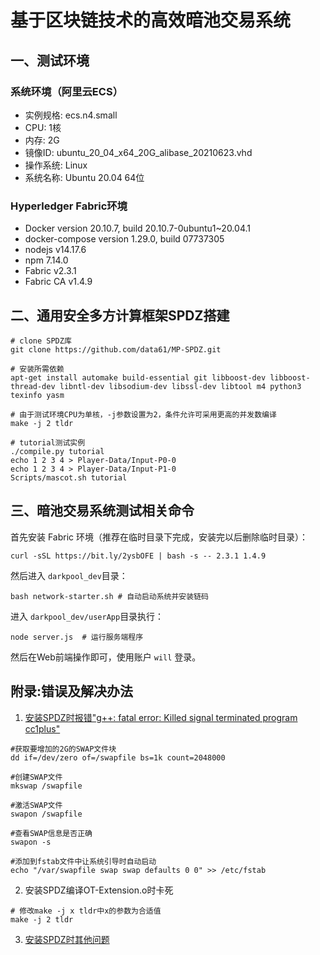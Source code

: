 # 基于区块链技术的高效暗池交易系统

## 一、测试环境

### 系统环境（阿里云ECS）

+ 实例规格: ecs.n4.small
+ CPU: 1核
+ 内存: 2G
+ 镜像ID: ubuntu_20_04_x64_20G_alibase_20210623.vhd
+ 操作系统: Linux
+ 系统名称: Ubuntu 20.04 64位

### Hyperledger Fabric环境

+ Docker version 20.10.7, build 20.10.7-0ubuntu1~20.04.1
+ docker-compose version 1.29.0, build 07737305
+ nodejs v14.17.6
+ npm 7.14.0
+ Fabric v2.3.1
+ Fabric CA v1.4.9

## 二、通用安全多方计算框架SPDZ搭建

```shell
# clone SPDZ库
git clone https://github.com/data61/MP-SPDZ.git

# 安装所需依赖
apt-get install automake build-essential git libboost-dev libboost-thread-dev libntl-dev libsodium-dev libssl-dev libtool m4 python3 texinfo yasm

# 由于测试环境CPU为单核，-j参数设置为2，条件允许可采用更高的并发数编译
make -j 2 tldr 

# tutorial测试实例
./compile.py tutorial
echo 1 2 3 4 > Player-Data/Input-P0-0
echo 1 2 3 4 > Player-Data/Input-P1-0
Scripts/mascot.sh tutorial
```

## 三、暗池交易系统测试相关命令

首先安装 Fabric 环境（推荐在临时目录下完成，安装完以后删除临时目录）：

```shell
curl -sSL https://bit.ly/2ysbOFE | bash -s -- 2.3.1 1.4.9
```

然后进入 `darkpool_dev`目录：

```shelld
bash network-starter.sh # 自动启动系统并安装链码
```

进入 `darkpool_dev/userApp`目录执行：

```shell
node server.js  # 运行服务端程序
```

然后在Web前端操作即可，使用账户 `will` 登录。

## 附录:错误及解决办法

1. [安装SPDZ时报错"g++: fatal error: Killed signal terminated program cc1plus"](https://www.lxx1.com/3886)

```shell
#获取要增加的2G的SWAP文件块
dd if=/dev/zero of=/swapfile bs=1k count=2048000

#创建SWAP文件
mkswap /swapfile

#激活SWAP文件
swapon /swapfile   

#查看SWAP信息是否正确
swapon -s  

#添加到fstab文件中让系统引导时自动启动
echo "/var/swapfile swap swap defaults 0 0" >> /etc/fstab
```

2. 安装SPDZ编译OT-Extension.o时卡死

```shell
# 修改make -j x tldr中x的参数为合适值
make -j 2 tldr
```

3. [安装SPDZ时其他问题](https://blog.csdn.net/shengsikandan/article/details/116654618)